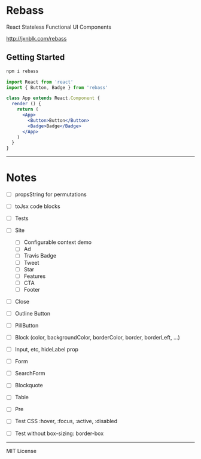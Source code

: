 # Rebass

React Stateless Functional UI Components

http://jxnblk.com/rebass

## Getting Started

```bash
npm i rebass
```

```jsx
import React from 'react'
import { Button, Badge } from 'rebass'

class App extends React.Component {
  render () {
    return (
      <App>
        <Button>Button</Button>
        <Badge>Badge</Badge>
      </App>
    )
  }
}
```

---

# Notes

- [ ] propsString for permutations
- [ ] toJsx code blocks
- [ ] Tests
- [ ] Site
  - [ ] Configurable context demo
  - [ ] Ad
  - [ ] Travis Badge
  - [ ] Tweet
  - [ ] Star
  - [ ] Features
  - [ ] CTA
  - [ ] Footer

- [ ] Close
- [ ] Outline Button
- [ ] PillButton
- [ ] Block (color, backgroundColor, borderColor, border, borderLeft, ...)
- [ ] Input, etc, hideLabel prop
- [ ] Form
- [ ] SearchForm
- [ ] Blockquote
- [ ] Table
- [ ] Pre

- [ ] Test CSS :hover, :focus, :active, :disabled
- [ ] Test without box-sizing: border-box

---

MIT License


